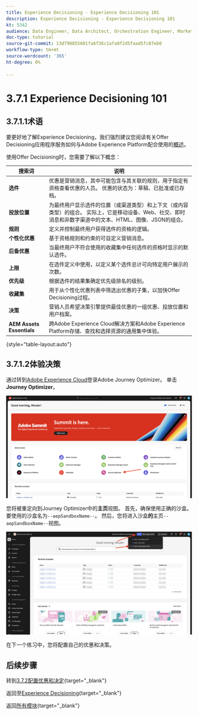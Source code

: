 ```yaml
---
title: Experience Decisioning - Experience Decisioning 101
description: Experience Decisioning - Experience Decisioning 101
kt: 5342
audience: Data Engineer, Data Architect, Orchestration Engineer, Marketer
doc-type: tutorial
source-git-commit: 13d790855601fa6f36c1afa0f2d5faad5fc07eb0
workflow-type: tm+mt
source-wordcount: '365'
ht-degree: 0%

---
```


# 3.7.1 Experience Decisioning 101

## 3.7.1.1术语

要更好地了解Experience Decisioning，我们强烈建议您阅读有关Offer Decisioning应用程序服务如何与Adobe Experience Platform配合使用的[概述](https://experienceleague.adobe.com/docs/journey-optimizer/using/offer-decisioniong/get-started-decision/starting-offer-decisioning.html?lang=zh-Hans)。

使用Offer Decisioning时，您需要了解以下概念：

| 搜索词 | 说明 |
| ------------------------- | -------------------------------------------------------------------------------------------------------------------------------------------------------------------------------------------------------------------------------------------------------- |
| **选件** | 优惠是营销消息，其中可能包含与其关联的规则，用于指定有资格查看优惠的人员。 优惠的状态为：草稿、已批准或已存档。 |
| **投放位置** | 为最终用户显示选件的位置（或渠道类型）和上下文（或内容类型）的组合。 实际上，它是移动设备、Web、社交、即时消息和非数字渠道中的文本、HTML、图像、JSON的组合。 |
| **规则** | 定义并控制最终用户获得选件的资格的逻辑。 |
| **个性化优惠** | 基于资格规则和约束的可自定义营销消息。 |
| **后备优惠** | 当最终用户不符合使用的收藏集中任何选件的资格时显示的默认选件。 |
| **上限** | 在选件定义中使用，以定义某个选件总计可向特定用户展示的次数。 |
| **优先级** | 根据选件的结果集确定优先级排名的级别。 |
| **收藏集** | 用于从个性化优惠列表中筛选出优惠的子集，以加快Offer Decisioning过程。 |
| **决策** | 营销人员希望决策引擎提供最佳优惠的一组优惠、投放位置和用户档案。 |
| **AEM Assets Essentials** | 跨Adobe Experience Cloud解决方案和Adobe Experience Platform存储、查找和选择资源的通用集中体验。 |

{style="table-layout:auto"}

## 3.7.1.2体验决策

通过转到[Adobe Experience Cloud](https://experience.adobe.com)登录Adobe Journey Optimizer。 单击&#x200B;**Journey Optimizer**。

![ExD](./../../../../modules/delivery-activation/ajo-b2c/ajob2c-1/images/acophome.png)

您将被重定向到Journey Optimizer中的&#x200B;**主页**&#x200B;视图。 首先，确保使用正确的沙盒。 要使用的沙盒名为`--aepSandboxName--`。 然后，您将进入沙盒&#x200B;**的**&#x200B;主页`--aepSandboxName--`视图。

![ExD](./../../../../modules/delivery-activation/ajo-b2c/ajob2c-1/images/acoptriglp.png)

在下一个练习中，您将配置自己的优惠和决策。

## 后续步骤

转到[3.7.2配置优惠和决定](./ex2.md){target="_blank"}

返回至[Experience Decisioning](ajo-decisioning.md){target="_blank"}

返回[所有模块](./../../../../overview.md){target="_blank"}
